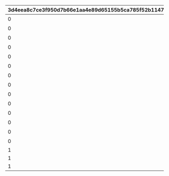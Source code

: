 |3d4eea8c7ce3f950d7b66e1aa4e89d65155b5ca785f52b1147ca29a4323383d3|429f841491379c57d3491aa402b3a0e941bbffea75b4eac5c4bc4794b8884c62|e88371d4f2ee4dcc5851bc74d4b9f155b5c9be42d3e25506996843ac6dd0f92b|b1426df4c304a4fcebb22ff49ef3ab28d7185c23d721f0810b8786da0cb03b98|b1de8f53b13643e900b423a01d5e7eb3448528b37068da6eede2f256e0d9c817|583044fb597500600a26969e7fe77a1d12c0e67275755775352f02f63a61d439|7536178bbf77c57b330fdda68e2f5a75f6f3ff7c97d30623a161542972fb726d|e2cd44cdc6460241d8e0e867503149f1b55ba2e087f67b97b2175227ba719e47|
| --- | --- | --- | --- | --- | --- | --- | --- |
|0|0|1|5023000|どうしてこんな\nことに……？|1|2030/01/01 1:00:00|2020/08/16 5:00:00|
|0|0|2|5023001|ごきげんようが\n言えなくて|2|2030/01/01 1:00:00|2020/08/16 5:00:00|
|0|0|3|5023002|やっちゃった！|3|2030/01/01 1:00:00|2020/08/16 5:00:00|
|0|0|4|5023002|ユニさんは\nこんな人|4|2030/01/01 1:00:00|2020/08/17 5:00:00|
|0|0|5|5023002|クロエさんは\nこんな人|5|2030/01/01 1:00:00|2020/08/17 5:00:00|
|0|0|6|5023002|チエルさんは\nこんな人|6|2030/01/01 1:00:00|2020/08/17 5:00:00|
|0|0|7|5023003|知的な\nユニさん|7|2030/01/01 1:00:00|2020/08/18 5:00:00|
|0|0|8|5023003|優しい\nクロエさん|8|2030/01/01 1:00:00|2020/08/18 5:00:00|
|0|0|9|5023003|憧れの\nチエルさん|9|2030/01/01 1:00:00|2020/08/18 5:00:00|
|0|0|10|5023003|特別講座の\n練習|10|2030/01/01 1:00:00|2020/08/19 5:00:00|
|0|0|11|5023004|いよいよ\n特別講座|11|2030/01/01 1:00:00|2020/08/19 5:00:00|
|0|0|12|5023005|さすがBB団の\n団長さん！|12|2030/01/01 1:00:00|2020/08/19 5:00:00|
|0|0|13|5023006|マンドラゴラで\nパニック|13|2030/01/01 1:00:00|2020/08/19 5:00:00|
|0|0|14|5023007|最終日|14|2030/01/01 1:00:00|2020/08/23 5:00:00|
|1|0|0|5023000||15|2030/01/01 1:00:00|2020/08/23 21:00:00|
|1|0|0|5023000||16|2030/01/01 1:00:00|2020/08/23 21:00:00|
|1|0|0|5023000||17|2030/01/01 1:00:00|2020/08/23 21:00:00|